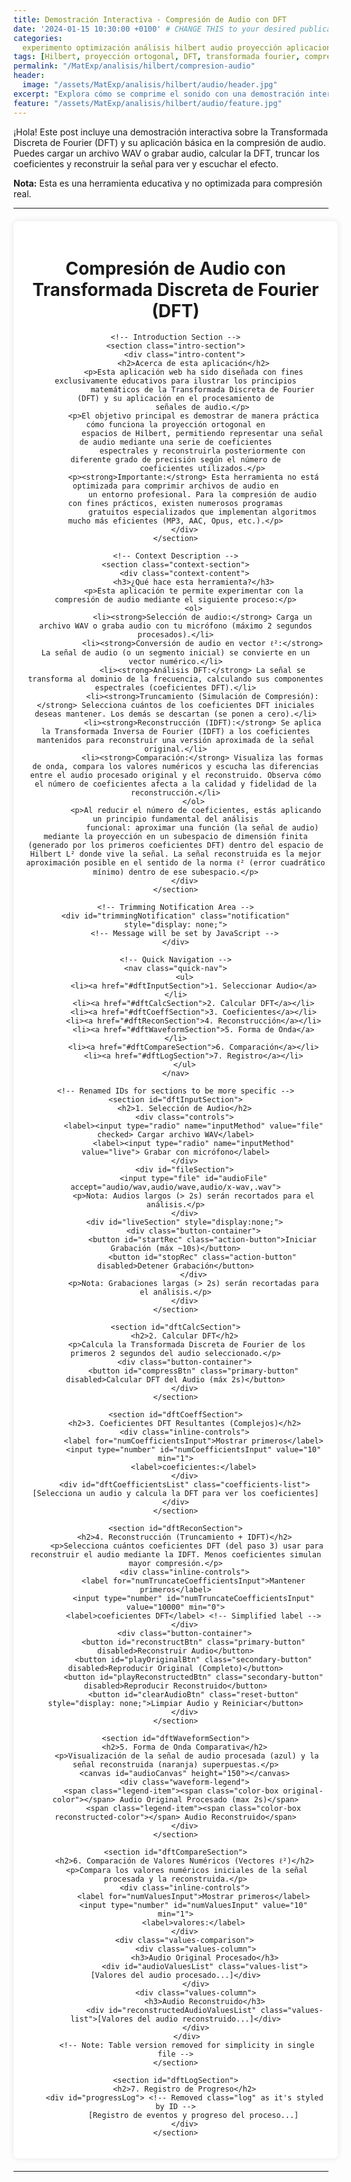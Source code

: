 ```yaml
---
title: Demostración Interactiva - Compresión de Audio con DFT
date: '2024-01-15 10:30:00 +0100' # CHANGE THIS to your desired publication date/time/zone
categories:
  experimento optimización análisis hilbert audio proyección aplicaciones
tags: [Hilbert, proyección ortogonal, DFT, transformada fourier, compresión audio, procesamiento señal,]
permalink: "/MatExp/analisis/hilbert/compresion-audio"
header:
  image: "/assets/MatExp/analisis/hilbert/audio/header.jpg"
excerpt: "Explora cómo se comprime el sonido con una demostración interactiva basada en la Transformada Discreta de Fourier (DFT). Sube o graba tu propio audio, observa cómo se transforma en frecuencias, elimina los componentes menos importantes y escucha cómo cambia el resultado. Una forma visual y práctica de entender la proyección ortonormal en espacios de Hilbert."
feature: "/assets/MatExp/analisis/hilbert/audio/feature.jpg"
---
```


<!-- Embedded CSS -->
<style>
    /* --- START OF EMBEDDED CSS --- */

    /* Base styles needed if layout doesn't provide them well */
    .dft-app-container { /* Using a specific wrapper class */
        /* font-family: Arial, sans-serif; */ /* Handled by theme */
        background: #fff;
        padding: 20px;
        border-radius: 8px;
        width: 95%;
        max-width: 1200px;
        margin: 20px auto; /* Add some margin */
        box-shadow: 0 0 10px rgba(0, 0, 0, 0.1);
        text-align: center;
    }

    /* Style inputs and buttons specifically within this container */
    /* .dft-app-container input, */ /* Handled by theme */
    /* .dft-app-container button { */ /* Handled by theme / specific button classes below */
        /* margin: 10px; */ /* General margin removed */
    /* } */

    .dft-app-container #progressLog {
        background: #222;
        color: #0f0;
        font-family: monospace; /* Keep for specific code look */
        font-size: 0.9em;
        text-align: left;
        padding: 10px;
        height: 120px;
        overflow-y: auto;
        border: 1px solid #444;
        margin: 10px auto;
        max-width: 95%; /* Relative to container */
        white-space: pre-wrap;
    }

    .dft-app-container #audioCanvas {
        border: 1px solid #ccc;
        width: 100%; /* Relative to container */
        height: 150px; /* Explicit height */
        margin: 15px 0;
        display: block; /* Ensure it behaves like a block */
        background-color: #f9f9f9; /* Light background for canvas */
    }

    .dft-app-container #audioValuesList,
    .dft-app-container #reconstructedAudioValuesList,
    .dft-app-container #dftCoefficientsList {
        /* font-family: monospace; */ /* Theme might handle pre/code */
        font-size: 0.8em;
        text-align: left;
        padding: 10px;
        border: 1px solid #ccc;
        margin: 10px auto;
        max-width: 95%; /* Relative to container */
        overflow-x: auto;
        background-color: #f9f9f9;
        min-height: 40px;
        white-space: pre-wrap; /* Wrap long lines */
    }

    .dft-app-container #dftCoefficientsList {
        background-color: #f0f5fa; /* Slightly different background */
    }

    /* Sections within the app */
     /* .dft-app-container section { */ /* Handled by theme */
        /* margin-bottom: 25px; */
        /* padding: 20px; */
        /* border-radius: 8px; */
        /* background-color: #ffffff; */
        /* box-shadow: 0 1px 3px rgba(0,0,0,0.05); */
        /* border: 1px solid #eee; */
        /* text-align: left; */ /* Default text align for sections */
    /* } */
     /* .dft-app-container section h2, */ /* Handled by theme */
     /* .dft-app-container section h3 { */ /* Handled by theme */
        /* margin-top: 0; */
        /* padding-bottom: 10px; */
        /* border-bottom: 1px solid #eee; */
        /* color: #333; */
        /* font-size: 1.4em; */
        /* text-align: center; */ /* Center section titles */
     /* } */
      /* .dft-app-container section h3 { */ /* Handled by theme */
         /* font-size: 1.2em; */
         /* border-bottom-style: dashed; */
         /* margin-bottom: 15px; */
     /* } */
     /* .dft-app-container section p { */ /* Handled by theme */
         /* font-size: 0.95em; */
         /* line-height: 1.6; */
         /* color: #333; */
         /* margin-bottom: 12px; */
     /* } */
      /* .dft-app-container section strong { */ /* Handled by theme */
         /* font-weight: 600; */
     /* } */
     /* .dft-app-container section ol { */ /* Handled by theme */
        /* margin-left: 20px; */
        /* margin-bottom: 15px; */
        /* padding-left: 15px; */
     /* } */
    /* .dft-app-container section li { */ /* Handled by theme */
        /* margin-bottom: 8px; */
        /* line-height: 1.6; */
     /* } */

    /* Introduction & Context Specific Styles */
    .dft-app-container .intro-section {
        border: 1px solid #d1ecf1; /* Keep border color */
        background-color: #f0f8ff; /* Keep background color */
    }
    .dft-app-container .intro-section h2 {
        color: #0c5460; /* Keep specific color */
        border-bottom: 1px solid #bee5eb; /* Keep specific border */
        /* Base H2 styles handled by theme */
    }
    .dft-app-container .intro-section .intro-content {
        color: #0c5460; /* Keep specific color */
        /* Base P styles handled by theme */
     }

    .dft-app-container .context-section {
        border: 1px solid #d4edda; /* Keep border color */
        background-color: #f8fff9; /* Keep background color */
    }
     .dft-app-container .context-section h3 {
        color: #155724; /* Keep specific color */
        border-bottom: 1px dashed #c3e6cb; /* Keep specific border */
        /* Base H3 styles handled by theme */
     }
    .dft-app-container .context-section .context-content {
        color: #155724; /* Keep specific color */
         /* Base P, OL, LI styles handled by theme */
    }


    /* --- Styles for Notification Area --- */
    .dft-app-container .notification {
        background-color: #fff3cd;
        color: #856404;
        border: 1px solid #ffeeba;
        padding: 12px 20px;
        margin: 0 auto 20px auto; /* Centered margin */
        border-radius: 8px;
        font-size: 0.95em; /* Keep specific size */
        text-align: center;
        max-width: 90%; /* Limit width */
        animation: dftFadeIn 0.5s ease-in; /* Prefixed animation name */
    }
    @keyframes dftFadeIn { from { opacity: 0; } to { opacity: 1; } }


    /* --- Waveform Legend Styles --- */
    .dft-app-container .waveform-legend {
        display: flex;
        justify-content: center;
        flex-wrap: wrap;
        margin-top: 10px;
        font-size: 0.9em;
        text-align: center; /* Center text within legend */
    }
    .dft-app-container .legend-item {
        display: flex;
        align-items: center;
        margin: 5px 15px;
    }
    .dft-app-container .color-box {
        display: inline-block;
        width: 25px;
        height: 12px;
        margin-right: 8px;
        border-radius: 3px;
        vertical-align: middle;
    }
    .dft-app-container .original-color { background-color: #3498db; }
    .dft-app-container .reconstructed-color { background-color: #e67e22; }


    /* --- Quick Navigation Styles --- */
    .dft-app-container .quick-nav {
        margin: 0 auto 20px;
        padding: 10px 0;
        border-bottom: 1px solid #eee;
        border-top: 1px solid #eee;
    }
    .dft-app-container .quick-nav ul {
        display: flex;
        justify-content: center;
        flex-wrap: wrap;
        list-style: none;
        padding: 0;
        margin: 0;
    }
    .dft-app-container .quick-nav li { margin: 5px 10px; }
    .dft-app-container .quick-nav a {
        /* color: #3498db; */ /* Handled by theme */
        /* text-decoration: none; */ /* Handled by theme */
        padding: 5px 10px;
        border-radius: 5px;
        transition: all 0.3s ease; /* Keep transition */
        font-size: 0.9em; /* Keep specific size */
        display: inline-block;
    }
    .dft-app-container .quick-nav a:hover {
        background-color: #f0f0f0; /* Keep specific hover */
        color: #2980b9; /* Keep specific hover color */
    }


    /* --- Consolidated Button Styles --- */
    /* General button styling handled by theme */
    /* .dft-app-container button { ... } */
    /* .dft-app-container button:hover:not(:disabled) { ... } */
    /* .dft-app-container button:active:not(:disabled) { ... } */
    /* .dft-app-container button:disabled { ... } */

    /* Keep specific button type colors */
    .dft-app-container .primary-button { background-color: #2563eb; border-bottom-color: #1e40af; color: white; text-shadow: 0 1px 1px rgba(0, 0, 0, 0.2); border-bottom-width: 3px; border-bottom-style: solid; }
    .dft-app-container .primary-button:hover:not(:disabled) { background-color: #1d4ed8; }
    .dft-app-container .secondary-button { background-color: #10b981; border-bottom-color: #059669; color: white; text-shadow: 0 1px 1px rgba(0, 0, 0, 0.2); border-bottom-width: 3px; border-bottom-style: solid; }
    .dft-app-container .secondary-button:hover:not(:disabled) { background-color: #059669; }
    .dft-app-container .action-button { background-color: #f97316; border-bottom-color: #ea580c; color: white; text-shadow: 0 1px 1px rgba(0, 0, 0, 0.2); border-bottom-width: 3px; border-bottom-style: solid; }
    .dft-app-container .action-button:hover:not(:disabled) { background-color: #ea580c; }
    .dft-app-container .reset-button { background-color: #dc3545; border-bottom-color: #a71d2a; color: white; text-shadow: 0 1px 1px rgba(0, 0, 0, 0.2); border-bottom-width: 3px; border-bottom-style: solid; }
    .dft-app-container .reset-button:hover:not(:disabled) { background-color: #c82333; }

    /* Keep hover/active/disabled effects if they differ significantly from theme */
     .dft-app-container button:hover:not(:disabled) {
        transform: translateY(-2px);
        box-shadow: 0 4px 8px rgba(0, 0, 0, 0.2);
    }
    .dft-app-container button:active:not(:disabled) {
        transform: translateY(0);
        box-shadow: 0 1px 2px rgba(0, 0, 0, 0.2);
        border-bottom-width: 2px;
        margin-top: 7px; /* Adjust margin */
    }
     .dft-app-container button:disabled {
        background-color: #b8b8b8;
        cursor: not-allowed;
        opacity: 0.7;
        transform: none;
        box-shadow: none;
        border-bottom-color: #999;
    }

    .dft-app-container .button-container {
        display: flex;
        flex-wrap: wrap;
        justify-content: center;
        gap: 10px;
        margin: 15px 0;
        text-align: center; /* Ensure container is centered */
    }


    /* --- Input and Control Styles --- */
    .dft-app-container .controls,
    .dft-app-container .inline-controls {
        display: flex;
        flex-wrap: wrap;
        justify-content: center;
        align-items: center;
        margin: 15px 0;
        gap: 10px; /* Add gap between controls */
    }
     /* .dft-app-container .controls label, */ /* Handled by theme */
     /* .dft-app-container .inline-controls label { */ /* Handled by theme */
        /* margin: 0 5px; */
        /* font-size: 0.95em; */
        /* color: #333; */
        /* display: inline-flex; */ /* Keep for alignment */
        /* align-items: center; */ /* Keep for alignment */
    /* } */
     .dft-app-container .controls label,
     .dft-app-container .inline-controls label {
         display: inline-flex; /* Keep for alignment */
         align-items: center; /* Keep for alignment */
         margin: 0 5px; /* Keep margin for spacing */
     }
     .dft-app-container .controls input[type="radio"] {
        margin-right: 5px; /* Keep specific margin */
    }
     /* .dft-app-container .inline-controls input[type="number"] { */ /* Handled by theme */
        /* width: 80px; */
        /* padding: 6px 10px; */
        /* border: 1px solid #ccc; */
        /* border-radius: 4px; */
        /* margin: 0 5px; */
        /* text-align: right; */
        /* font-size: 0.95em; */
    /* } */
      .dft-app-container .inline-controls input[type="number"] {
          width: 80px; /* Keep specific width */
          text-align: right; /* Keep specific text align */
          margin: 0 5px; /* Keep specific margin */
          /* Other styles from theme */
      }
     /* .dft-app-container input[type="file"] { */ /* Handled by theme */
        /* display: block; */
        /* margin: 15px auto; */ /* Center file input */
        /* padding: 10px; */
        /* border: 1px solid #ccc; */
        /* border-radius: 4px; */
        /* max-width: 90%; */
    /* } */
      .dft-app-container input[type="file"] {
         display: block; /* Keep display block */
         margin: 15px auto; /* Keep centering margin */
         max-width: 90%; /* Keep max-width */
     }

     /* .dft-app-container #fileSection p, */ /* Handled by theme */
     /* .dft-app-container #liveSection p { */ /* Handled by theme */
         /* font-size: 0.8em; */
         /* color: #555; */
         /* text-align: center; */
         /* margin-top: 5px; */
     /* } */


    /* --- Side-by-side values comparison --- */
    .dft-app-container .values-comparison {
        display: flex;
        flex-wrap: wrap;
        gap: 20px;
        margin-top: 15px;
    }
    .dft-app-container .values-column {
        flex: 1;
        min-width: 280px; /* Adjust min-width */
    }
    .dft-app-container .values-column h3 {
        margin-bottom: 10px;
        font-size: 1.1em; /* Keep specific size */
        color: #2c3e50; /* Keep specific color */
        padding-bottom: 5px;
        border-bottom: 1px dashed #ddd; /* Keep specific border */
        text-align: center;
    }

    /* --- Progress Overlay Styles (relative to viewport) --- */
    /* Prefix IDs/Classes if needed to avoid clashes with site layout */
    #dftProgressOverlay {
        position: fixed;
        top: 0; left: 0; width: 100%; height: 100%;
        background-color: rgba(0, 0, 0, 0.8);
        z-index: 10000; /* High z-index */
        display: none; /* Initially hidden - controlled by JS */
        justify-content: center; align-items: center;
        color: white; font-size: 1.5em; text-align: center;
        backdrop-filter: blur(5px); -webkit-backdrop-filter: blur(5px);
    }
    #dftProgressOverlay .dft-progress-content { /* Prefixed class */
        padding: 30px;
        background-color: rgba(44, 62, 80, 0.95);
        border-radius: 15px;
        box-shadow: 0 10px 25px rgba(0, 0, 0, 0.2);
        max-width: 90%;
    }
     #dftProgressOverlay .dft-loader { /* Prefixed class */
        border: 5px solid rgba(255, 255, 255, 0.3);
        border-top: 5px solid #3498db;
        border-radius: 50%;
        width: 50px; height: 50px;
        animation: dftSpin 1.5s linear infinite; /* Prefixed animation */
        margin: 20px auto 10px;
    }
    @keyframes dftSpin { 0% { transform: rotate(0deg); } 100% { transform: rotate(360deg); } }

    #dftProgressOverlay .dft-calculation-warning { /* Prefixed class */
        font-size: 0.7em; color: #ffcc80;
        margin-top: 10px; font-style: italic;
    }


    /* --- Responsive Media Queries (scoped to container) --- */
    @media (max-width: 768px) {
         /* .dft-app-container { width: 100%; padding: 10px; margin: 10px auto; } */ /* Handled by theme */
         /* .dft-app-container h1 { font-size: 1.5em; } */ /* Handled by theme */
         /* .dft-app-container h2 { font-size: 1.3em; } */ /* Handled by theme */
         /* .dft-app-container section { padding: 15px; } */ /* Handled by theme */

        .dft-app-container .button-container {
            flex-direction: column; align-items: stretch;
        }
        .dft-app-container .button-container button {
            width: 100%; max-width: none; margin: 5px 0;
        }
        .dft-app-container .inline-controls,
        .dft-app-container .controls {
            flex-direction: column; align-items: center; gap: 10px;
        }
        .dft-app-container .quick-nav ul { flex-direction: column; align-items: center; }
        .dft-app-container .quick-nav li { margin: 5px 0; }
        .dft-app-container .values-comparison { flex-direction: column; gap: 10px; }
        .dft-app-container .values-column { min-width: 100%; margin-bottom: 10px; }
        .dft-app-container .values-list,
        .dft-app-container .coefficients-list,
        .dft-app-container #progressLog { font-size: 0.75em; max-width: 100%; } /* Keep specific font size */
        .dft-app-container #audioCanvas { height: 120px; } /* Smaller canvas */
    }

     @media (max-width: 480px) {
         /* .dft-app-container { padding: 5px; margin: 5px auto; } */ /* Handled by theme */
         /* .dft-app-container h1 { font-size: 1.3em; } */ /* Handled by theme */
         /* .dft-app-container h2 { font-size: 1.1em; } */ /* Handled by theme */
         /* .dft-app-container section { padding: 10px; margin-bottom: 15px; } */ /* Handled by theme */
         .dft-app-container .values-list,
         .dft-app-container .coefficients-list,
         .dft-app-container #progressLog { font-size: 0.7em; padding: 8px; } /* Keep specific size/padding */
         .dft-app-container .quick-nav a { font-size: 0.85em; padding: 4px 8px;} /* Keep specific size/padding */
         .dft-app-container button { font-size: 0.9em; padding: 8px 12px; } /* Keep specific size/padding */
         .dft-app-container .controls label,
         .dft-app-container .inline-controls label { font-size: 0.9em; } /* Keep specific size */
         .dft-app-container .inline-controls input[type="number"] { width: 70px; font-size: 0.9em; } /* Keep specific size/width */
         .dft-app-container #audioCanvas { height: 100px; } /* Keep specific height */
     }

    /* --- END OF EMBEDDED CSS --- */
</style>

<!-- You can add introductory Markdown text here if needed -->

¡Hola! Este post incluye una demostración interactiva sobre la Transformada Discreta de Fourier (DFT) y su aplicación básica en la compresión de audio. Puedes cargar un archivo WAV o grabar audio, calcular la DFT, truncar los coeficientes y reconstruir la señal para ver y escuchar el efecto.

**Nota:** Esta es una herramienta educativa y no optimizada para compresión real.

---

<!-- HTML Content for the Application -->
<div class="dft-app-container"> <!-- Added specific wrapper -->
    <h1>Compresión de Audio con Transformada Discreta de Fourier (DFT)</h1>

    <!-- Introduction Section -->
    <section class="intro-section">
        <div class="intro-content">
            <h2>Acerca de esta aplicación</h2>
            <p>Esta aplicación web ha sido diseñada con fines exclusivamente educativos para ilustrar los principios
                matemáticos de la Transformada Discreta de Fourier (DFT) y su aplicación en el procesamiento de
                señales de audio.</p>
            <p>El objetivo principal es demostrar de manera práctica cómo funciona la proyección ortogonal en
                espacios de Hilbert, permitiendo representar una señal de audio mediante una serie de coeficientes
                espectrales y reconstruirla posteriormente con diferente grado de precisión según el número de
                coeficientes utilizados.</p>
            <p><strong>Importante:</strong> Esta herramienta no está optimizada para comprimir archivos de audio en
                un entorno profesional. Para la compresión de audio con fines prácticos, existen numerosos programas
                gratuitos especializados que implementan algoritmos mucho más eficientes (MP3, AAC, Opus, etc.).</p>
        </div>
    </section>

    <!-- Context Description -->
    <section class="context-section">
        <div class="context-content">
            <h3>¿Qué hace esta herramienta?</h3>
            <p>Esta aplicación te permite experimentar con la compresión de audio mediante el siguiente proceso:</p>
            <ol>
                <li><strong>Selección de audio:</strong> Carga un archivo WAV o graba audio con tu micrófono (máximo 2 segundos procesados).</li>
                <li><strong>Conversión de audio en vector ℓ²:</strong> La señal de audio (o un segmento inicial) se convierte en un vector numérico.</li>
                <li><strong>Análisis DFT:</strong> La señal se transforma al dominio de la frecuencia, calculando sus componentes espectrales (coeficientes DFT).</li>
                <li><strong>Truncamiento (Simulación de Compresión):</strong> Selecciona cuántos de los coeficientes DFT iniciales deseas mantener. Los demás se descartan (se ponen a cero).</li>
                <li><strong>Reconstrucción (IDFT):</strong> Se aplica la Transformada Inversa de Fourier (IDFT) a los coeficientes mantenidos para reconstruir una versión aproximada de la señal original.</li>
                <li><strong>Comparación:</strong> Visualiza las formas de onda, compara los valores numéricos y escucha las diferencias entre el audio procesado original y el reconstruido. Observa cómo el número de coeficientes afecta a la calidad y fidelidad de la reconstrucción.</li>
            </ol>
             <p>Al reducir el número de coeficientes, estás aplicando un principio fundamental del análisis
                funcional: aproximar una función (la señal de audio) mediante la proyección en un subespacio de dimensión finita (generado por los primeros coeficientes DFT) dentro del espacio de Hilbert L² donde vive la señal. La señal reconstruida es la mejor aproximación posible en el sentido de la norma ℓ² (error cuadrático mínimo) dentro de ese subespacio.</p>
        </div>
    </section>

    <!-- Trimming Notification Area -->
    <div id="trimmingNotification" class="notification" style="display: none;">
        <!-- Message will be set by JavaScript -->
    </div>

    <!-- Quick Navigation -->
    <nav class="quick-nav">
        <ul>
            <li><a href="#dftInputSection">1. Seleccionar Audio</a></li>
            <li><a href="#dftCalcSection">2. Calcular DFT</a></li>
            <li><a href="#dftCoeffSection">3. Coeficientes</a></li>
            <li><a href="#dftReconSection">4. Reconstrucción</a></li>
            <li><a href="#dftWaveformSection">5. Forma de Onda</a></li>
            <li><a href="#dftCompareSection">6. Comparación</a></li>
            <li><a href="#dftLogSection">7. Registro</a></li>
        </ul>
    </nav>

    <!-- Renamed IDs for sections to be more specific -->
    <section id="dftInputSection">
        <h2>1. Selección de Audio</h2>
        <div class="controls">
            <label><input type="radio" name="inputMethod" value="file" checked> Cargar archivo WAV</label>
            <label><input type="radio" name="inputMethod" value="live"> Grabar con micrófono</label>
        </div>
        <div id="fileSection">
            <input type="file" id="audioFile" accept="audio/wav,audio/wave,audio/x-wav,.wav">
            <p>Nota: Audios largos (> 2s) serán recortados para el análisis.</p>
        </div>
        <div id="liveSection" style="display:none;">
            <div class="button-container">
                <button id="startRec" class="action-button">Iniciar Grabación (máx ~10s)</button>
                <button id="stopRec" class="action-button" disabled>Detener Grabación</button>
            </div>
            <p>Nota: Grabaciones largas (> 2s) serán recortadas para el análisis.</p>
        </div>
    </section>

    <section id="dftCalcSection">
        <h2>2. Calcular DFT</h2>
         <p>Calcula la Transformada Discreta de Fourier de los primeros 2 segundos del audio seleccionado.</p>
        <div class="button-container">
            <button id="compressBtn" class="primary-button" disabled>Calcular DFT del Audio (máx 2s)</button>
        </div>
    </section>

    <section id="dftCoeffSection">
        <h2>3. Coeficientes DFT Resultantes (Complejos)</h2>
        <div class="inline-controls">
            <label for="numCoefficientsInput">Mostrar primeros</label>
            <input type="number" id="numCoefficientsInput" value="10" min="1">
            <label>coeficientes:</label>
        </div>
        <div id="dftCoefficientsList" class="coefficients-list">[Selecciona un audio y calcula la DFT para ver los coeficientes]</div>
    </section>

    <section id="dftReconSection">
        <h2>4. Reconstrucción (Truncamiento + IDFT)</h2>
         <p>Selecciona cuántos coeficientes DFT (del paso 3) usar para reconstruir el audio mediante la IDFT. Menos coeficientes simulan mayor compresión.</p>
        <div class="inline-controls">
            <label for="numTruncateCoefficientsInput">Mantener primeros</label>
            <input type="number" id="numTruncateCoefficientsInput" value="10000" min="0">
            <label>coeficientes DFT</label> <!-- Simplified label -->
        </div>
        <div class="button-container">
            <button id="reconstructBtn" class="primary-button" disabled>Reconstruir Audio</button>
            <button id="playOriginalBtn" class="secondary-button" disabled>Reproducir Original (Completo)</button>
            <button id="playReconstructedBtn" class="secondary-button" disabled>Reproducir Reconstruido</button>
            <button id="clearAudioBtn" class="reset-button" style="display: none;">Limpiar Audio y Reiniciar</button>
        </div>
    </section>

    <section id="dftWaveformSection">
        <h2>5. Forma de Onda Comparativa</h2>
         <p>Visualización de la señal de audio procesada (azul) y la señal reconstruida (naranja) superpuestas.</p>
        <canvas id="audioCanvas" height="150"></canvas>
        <div class="waveform-legend">
            <span class="legend-item"><span class="color-box original-color"></span> Audio Original Procesado (max 2s)</span>
            <span class="legend-item"><span class="color-box reconstructed-color"></span> Audio Reconstruido</span>
        </div>
    </section>

    <section id="dftCompareSection">
        <h2>6. Comparación de Valores Numéricos (Vectores ℓ²)</h2>
         <p>Compara los valores numéricos iniciales de la señal procesada y la reconstruida.</p>
        <div class="inline-controls">
            <label for="numValuesInput">Mostrar primeros</label>
            <input type="number" id="numValuesInput" value="10" min="1">
            <label>valores:</label>
        </div>
        <div class="values-comparison">
             <div class="values-column">
                 <h3>Audio Original Procesado</h3>
                 <div id="audioValuesList" class="values-list">[Valores del audio procesado...]</div>
             </div>
             <div class="values-column">
                 <h3>Audio Reconstruido</h3>
                 <div id="reconstructedAudioValuesList" class="values-list">[Valores del audio reconstruido...]</div>
             </div>
         </div>
         <!-- Note: Table version removed for simplicity in single file -->
    </section>

    <section id="dftLogSection">
        <h2>7. Registro de Progreso</h2>
        <div id="progressLog"> <!-- Removed class="log" as it's styled by ID -->
            [Registro de eventos y progreso del proceso...]
        </div>
    </section>

</div> <!-- End of .dft-app-container -->

<!-- Progress Overlay HTML (keep outside main container for full screen) -->
<!-- Using prefixed ID -->
<div id="dftProgressOverlay">
    <div class="dft-progress-content"> <!-- Prefixed class -->
        <p>Procesando...</p>
        <div class="dft-loader"></div> <!-- Prefixed class -->
        <p class="dft-calculation-warning">Estos cálculos no están optimizados y pueden tardar.</p> <!-- Prefixed class -->
    </div>
</div>

<!-- You can add concluding Markdown text here if needed -->

---

<!-- Embedded JavaScript -->
<script>
    // --- START OF EMBEDDED JAVASCRIPT ---
    (function() { // Optional IIFE to scope variables

        // --- START: Added Code for Progress Overlay ---
        // Use prefixed ID
        const progressOverlay = document.getElementById('dftProgressOverlay');
        const trimmingNotification = document.getElementById('trimmingNotification');
        let clearAudioBtn = null; // Assigned in 'load'/'DOMContentLoaded'

        function showProgressOverlay(message = "Procesando...") {
            if (progressOverlay) {
                // Use prefixed class
                const messageElement = progressOverlay.querySelector('.dft-progress-content p:first-of-type');
                if (messageElement) {
                     messageElement.textContent = message;
                }
                if (progressOverlay.style.display !== 'flex') {
                    progressOverlay.style.display = 'flex';
                    console.log("Showing DFT progress overlay:", message);
                } else {
                    console.log("Updating DFT progress overlay message:", message);
                }
            } else {
                console.error("DFT Progress overlay element not found!");
            }
        }

        function hideProgressOverlay() {
            if (progressOverlay) {
                if (progressOverlay.style.display !== 'none') {
                    progressOverlay.style.display = 'none';
                    console.log("Hiding DFT progress overlay");
                }
            } else {
                console.error("DFT Progress overlay element not found!");
            }
        }
        // --- END: Added Code for Progress Overlay ---


        // Objeto para representar números complejos
        function Complex(real, imaginary) {
            this.real = real;
            this.imaginary = imaginary;
        }
        Complex.prototype.magnitude = function () {
            return Math.sqrt(this.real * this.real + this.imaginary * this.imaginary);
        };
        Complex.prototype.add = function (complex) {
            return new Complex(this.real + complex.real, this.imaginary + complex.imaginary);
        };
        Complex.prototype.subtract = function (complex) {
            return new Complex(this.real - complex.real, this.imaginary - complex.imaginary);
        };
        Complex.prototype.multiply = function (complex) {
            const realPart = (this.real * complex.real) - (this.imaginary * complex.imaginary);
            const imaginaryPart = (this.real * complex.imaginary) + (this.imaginary * complex.real);
            return new Complex(realPart, imaginaryPart);
        };


        // Función DFT
        function calculateDFT(samples) {
            console.log("calculateDFT: Iniciando cálculo DFT COMPLEJA con " + samples.length + " muestras.");
            const N = samples.length;
            const numCoefficients = Math.floor(N / 2);
            if (numCoefficients <= 0) {
                console.warn("calculateDFT: Número insuficiente de muestras (N/2 <= 0). Retornando espectro vacío.");
                return [];
            }
            const spectrum = new Array(numCoefficients).fill(null).map(() => new Complex(0, 0));
            // console.log("calculateDFT: Calculando " + numCoefficients + " coeficientes DFT complejos:"); // Verbose

            for (let k = 0; k < numCoefficients; k++) {
                let realSum = 0;
                let imagSum = 0;
                for (let n = 0; n < N; n++) {
                    const angle = (2 * Math.PI * k * n) / N;
                    realSum += samples[n] * Math.cos(angle);
                    imagSum -= samples[n] * Math.sin(angle);
                }
                spectrum[k] = new Complex(realSum, imagSum);
            }
            console.log("calculateDFT: Cálculo DFT COMPLEJA completado. Espectro de tamaño: " + spectrum.length);
            return spectrum;
        }


        // Variables globales específicas de esta instancia
        let mediaRecorder, recordedBuffer = null;
        let currentAudioData = null;
        let fullAudioValuesList = null;
        let fullDFTCoefficientsList = null;
        let reconstructedAudioBuffer = null;
        let fullReconstructedAudioValuesList = null;
        let originalAudioBuffer = null;
        let audioContext = null;
        let currentAudioSource = null; // For stopping playback


        // --- Initialize Audio Context ---
        function getAudioContext() {
            if (!audioContext) {
                try {
                    // Use || for broader browser compatibility check
                    const AudioContextClass = window.AudioContext || window.webkitAudioContext;
                    if (!AudioContextClass) {
                         throw new Error("Web Audio API no soportada por este navegador.");
                    }
                    audioContext = new AudioContextClass();
                    console.log(`DFT Demo: AudioContext inicializado. Sample Rate: ${audioContext.sampleRate}Hz`);
                     // Handle state changes (e.g., context suspended by browser)
                     audioContext.onstatechange = () => {
                         console.log(`DFT Demo: AudioContext state changed to: ${audioContext.state}`);
                         logProgress(`Estado del AudioContext: ${audioContext.state}`);
                         if (audioContext.state === 'suspended') {
                            logProgress("AudioContext suspendido. Interacción del usuario (click) podría ser necesaria para reanudar.");
                         }
                     };
                } catch (e) {
                    console.error("DFT Demo: Error creating AudioContext:", e);
                    alert("Error: No se pudo inicializar el contexto de audio. " + e.message);
                    return null;
                }
            }
             // Attempt to resume context if suspended (requires user interaction usually)
             if (audioContext.state === 'suspended') {
                audioContext.resume().then(() => {
                    console.log("DFT Demo: AudioContext resumed successfully.");
                }).catch(err => {
                     console.error("DFT Demo: Error resuming AudioContext:", err);
                });
            }
            return audioContext;
        }


        // Función para añadir mensajes al log
        function logProgress(message) {
            const logDiv = document.getElementById("progressLog");
            if (logDiv) {
                const timestamp = new Date().toLocaleTimeString();
                logDiv.textContent += `[${timestamp}] ${message}\n`;
                logDiv.scrollTop = logDiv.scrollHeight; // Auto-scroll
            } else {
                console.warn("DFT Demo: Log element 'progressLog' not found");
            }
        }

        // Reset application state
        function resetAppState() {
            logProgress("Estado reiniciado.");
            currentAudioData = null;
            fullAudioValuesList = null;
            fullDFTCoefficientsList = null;
            reconstructedAudioBuffer = null;
            fullReconstructedAudioValuesList = null;
            originalAudioBuffer = null;
            recordedBuffer = null;
             if (currentAudioSource) { // Stop any playback on reset
                 try { currentAudioSource.stop(); } catch(e){}
                 currentAudioSource = null;
             }

            // Clear displays
            const audioList = document.getElementById("audioValuesList");
            const reconList = document.getElementById("reconstructedAudioValuesList");
            const dftList = document.getElementById("dftCoefficientsList");
            if(audioList) audioList.innerText = "[Audio Original Procesado]";
            if(reconList) reconList.innerText = "[Audio Reconstruido]";
            if(dftList) dftList.innerText = "[Calcula la DFT para ver coeficientes]";

            const canvas = document.getElementById("audioCanvas");
            if (canvas && canvas.getContext) {
                const ctx = canvas.getContext("2d");
                // Check if canvas has dimensions before resizing/clearing
                if (canvas.offsetWidth > 0 && canvas.offsetHeight > 0) {
                    canvas.width = canvas.offsetWidth; // Resize before clearing
                    canvas.height = 150; // Set height explicitly
                    ctx.clearRect(0, 0, canvas.width, canvas.height);
                    ctx.fillStyle = "#6c757d";
                    ctx.textAlign = "center";
                    ctx.font = "14px Arial";
                    ctx.fillText("[Forma de onda aparecerá aquí]", canvas.width / 2, canvas.height / 2);
                } else {
                     console.warn("DFT Demo: Canvas has zero dimensions, skipping clear/draw.");
                }
            }

            // Disable buttons carefully, checking existence first
            const compressBtn = document.getElementById("compressBtn");
            const reconstructBtn = document.getElementById("reconstructBtn");
            const playOrigBtn = document.getElementById("playOriginalBtn");
            const playReconBtn = document.getElementById("playReconstructedBtn");
            const startRecBtn = document.getElementById("startRec");
            const stopRecBtn = document.getElementById("stopRec");

            if(compressBtn) compressBtn.disabled = true;
            if(reconstructBtn) reconstructBtn.disabled = true;
            if(playOrigBtn) playOrigBtn.disabled = true;
            if(playReconBtn) playReconBtn.disabled = true;
            if(startRecBtn) startRecBtn.disabled = false; // Re-enable start rec
            if(stopRecBtn) stopRecBtn.disabled = true;

            // Hide Clear Button
            if (clearAudioBtn) clearAudioBtn.style.display = 'none';

            // Reset file input
            const fileInput = document.getElementById("audioFile");
            if (fileInput) fileInput.value = '';

            // Reset number inputs to defaults
            const numValuesInput = document.getElementById("numValuesInput");
            const numCoeffsInput = document.getElementById("numCoefficientsInput");
            const numTruncInput = document.getElementById("numTruncateCoefficientsInput");

            if (numValuesInput) numValuesInput.value = "10";
            if (numCoeffsInput) numCoeffsInput.value = "10";
            if (numTruncInput) { numTruncInput.value = "10000"; numTruncInput.max = ""; }

            // Hide trimming notification
            if (trimmingNotification) {
                trimmingNotification.style.display = 'none';
                trimmingNotification.textContent = '';
            }

            hideProgressOverlay(); // Hide overlay on reset
        }

        // File Input Change Handler Function
        function handleAudioFileChange(event) {
            console.log("DFT Demo: handleAudioFileChange triggered.");
            const file = event.target.files[0];
            if (file) {
                console.log("DFT Demo: File selected:", file.name, file.type, file.size);
                const acceptedWavTypes = ['audio/wav', 'audio/x-wav', 'audio/wave'];
                 if (!acceptedWavTypes.includes(file.type) && !file.name.toLowerCase().endsWith('.wav')) {
                    logProgress(`Advertencia: Archivo (${file.name}, tipo: ${file.type || '?'}) no parece WAV. La decodificación podría fallar.`);
                }
                logProgress(`Archivo "${file.name}" (${(file.size / 1024).toFixed(1)} KB) seleccionado. Leyendo...`);
                const reader = new FileReader();
                reader.onload = e => processAudioBuffer(e.target.result);
                reader.onerror = err => {
                    logProgress("Error leyendo el archivo: " + err);
                    console.error("DFT Demo: FileReader error:", err);
                    resetAppState();
                };
                reader.readAsArrayBuffer(file);
            } else {
                console.log("DFT Demo: No file selected.");
            }
        }

        // Process Audio Buffer (Decode & Trim)
        function processAudioBuffer(arrayBuffer) {
            console.log("DFT Demo: processAudioBuffer called.");
            const localAudioContext = getAudioContext();
            if (!localAudioContext) {
                logProgress("Error crítico: AudioContext no disponible.");
                hideProgressOverlay(); // Ensure overlay hides if context fails early
                return;
            }

            if (trimmingNotification) trimmingNotification.style.display = 'none';
            showProgressOverlay("Decodificando audio...");
            logProgress("Decodificando audio...");

            localAudioContext.decodeAudioData(arrayBuffer).then(buffer => {
                const originalDuration = buffer.duration;
                logProgress(`Audio decodificado. Rate: ${buffer.sampleRate}Hz, Dur: ${originalDuration.toFixed(2)}s, Samples: ${buffer.length}`);

                const targetDurationSeconds = 2;
                if (originalDuration > targetDurationSeconds && trimmingNotification) {
                    trimmingNotification.textContent = `Nota: Audio original (${originalDuration.toFixed(2)}s) > ${targetDurationSeconds}s. Será recortado para análisis. Se puede reproducir completo.`;
                    trimmingNotification.style.display = 'block';
                }

                const sampleRate = buffer.sampleRate;
                const maxSamplesToKeep = Math.floor(sampleRate * targetDurationSeconds);
                const fullChannelData = buffer.getChannelData(0);
                const actualSamplesToUse = Math.min(fullChannelData.length, maxSamplesToKeep);

                if (actualSamplesToUse < fullChannelData.length) {
                    logProgress(`RECORTANDO audio a ${actualSamplesToUse} samples (${(actualSamplesToUse / sampleRate).toFixed(2)}s).`);
                    currentAudioData = fullChannelData.slice(0, actualSamplesToUse);
                } else {
                    logProgress(`Usando todas las ${actualSamplesToUse} samples.`);
                    currentAudioData = fullChannelData;
                }

                originalAudioBuffer = buffer; // Keep full original
                fullAudioValuesList = Array.from(currentAudioData);

                drawWaveform(currentAudioData);
                updateDisplayedValues();
                const compressBtn = document.getElementById("compressBtn");
                const playOrigBtn = document.getElementById("playOriginalBtn");
                if(compressBtn) compressBtn.disabled = false;
                if(playOrigBtn) playOrigBtn.disabled = false;

                if (clearAudioBtn) clearAudioBtn.style.display = 'inline-block';

                const maxCoeffs = Math.floor(currentAudioData.length / 2);
                const numTruncateInput = document.getElementById("numTruncateCoefficientsInput");
                if (numTruncateInput) {
                    numTruncateInput.max = maxCoeffs > 0 ? maxCoeffs : 1;
                    const currentTruncVal = parseInt(numTruncateInput.value, 10);
                    if (isNaN(currentTruncVal) || currentTruncVal > maxCoeffs || currentTruncVal < 0) {
                        const defaultTruncVal = Math.min(10000, maxCoeffs > 0 ? maxCoeffs : 0);
                        numTruncateInput.value = defaultTruncVal;
                        logProgress(`Ajustado truncamiento por defecto a ${defaultTruncVal}.`);
                    }
                }
                logProgress("Audio listo para análisis DFT.");
                hideProgressOverlay();

            }).catch(err => {
                logProgress("Error decodificando audio: " + err.message);
                console.error("DFT Demo: decodeAudioData error:", err);
                alert("Error al decodificar archivo. ¿Formato compatible (WAV)?\n" + err.message);
                if (trimmingNotification) trimmingNotification.style.display = 'none';
                hideProgressOverlay();
                resetAppState();
            });
        }

        // Draw Waveform
         function drawWaveform(samples) {
            const canvas = document.getElementById("audioCanvas");
            if (!canvas || !canvas.getContext) return;
            const ctx = canvas.getContext("2d");
            const canvasHeight = 150; // Keep consistent height
             // Check dimensions before drawing
            if (canvas.offsetWidth <= 0 || canvas.offsetHeight <= 0) {
                console.warn("DFT Demo: Canvas has zero dimensions, skipping drawWaveform.");
                return;
             }
            canvas.width = canvas.offsetWidth; // Responsive width
            canvas.height = canvasHeight; // Set height
            ctx.clearRect(0, 0, canvas.width, canvas.height);
            ctx.strokeStyle = "#3498db"; // Blue
            ctx.lineWidth = 1;
            ctx.beginPath();
            const middleY = canvas.height / 2;
            const scale = middleY * 0.95;

            if (!samples || samples.length === 0) {
                ctx.fillStyle = "#6c757d";
                ctx.textAlign = "center";
                ctx.font = "14px Arial";
                ctx.fillText("[No hay datos de audio procesado]", canvas.width / 2, middleY);
                return;
            }

            const step = Math.max(1, Math.floor(samples.length / canvas.width));
            for (let i = 0; i < canvas.width; i++) {
                const sampleIndex = Math.min(i * step, samples.length - 1);
                const value = samples[sampleIndex] || 0;
                const y = middleY - (value * scale);
                if (i === 0) ctx.moveTo(i, y); else ctx.lineTo(i, y);
            }
            ctx.stroke();
        }

        // Draw Reconstructed Waveform (Superimposed)
        function drawReconstructedWaveform(samples) {
            const canvas = document.getElementById("audioCanvas");
             if (!canvas || !canvas.getContext) return;
             const ctx = canvas.getContext("2d");
             const canvasHeight = 150;

            // Check dimensions before drawing
             if (canvas.offsetWidth <= 0 || canvas.offsetHeight <= 0) {
                console.warn("DFT Demo: Canvas has zero dimensions, skipping drawReconstructedWaveform.");
                return;
             }

            // Redraw original first (drawWaveform clears canvas)
            if (currentAudioData && currentAudioData.length > 0) {
                drawWaveform(currentAudioData);
            } else {
                 canvas.width = canvas.offsetWidth;
                 canvas.height = canvasHeight;
                 ctx.clearRect(0, 0, canvas.width, canvas.height);
                 console.warn("DFT Demo: drawReconstructedWaveform: Original data missing.");
            }

            // Draw reconstructed
            ctx.strokeStyle = "#e67e22"; // Orange
            ctx.lineWidth = 1.5;
            ctx.beginPath();
            const middleY = canvas.height / 2;
            const scale = middleY * 0.95;

            if (!samples || samples.length === 0) {
                 ctx.fillStyle = "#e67e22";
                 ctx.textAlign = "center";
                 ctx.font = "12px Arial";
                 ctx.fillText("[No hay datos reconstruidos]", canvas.width / 2, middleY + (currentAudioData ? 15 : 0));
                return;
            }

            const step = Math.max(1, Math.floor(samples.length / canvas.width));
            for (let i = 0; i < canvas.width; i++) {
                const sampleIndex = Math.min(i * step, samples.length - 1);
                const value = samples[sampleIndex] || 0;
                const y = middleY - (value * scale);
                 if (i === 0) ctx.moveTo(i, y); else ctx.lineTo(i, y);
            }
            ctx.stroke();
            ctx.lineWidth = 1; // Reset line width
        }

        // Update Displayed Values (Lists)
        function updateSingleValueList(elementId, data, label) {
            const listElement = document.getElementById(elementId);
            const numValuesInput = document.getElementById("numValuesInput");
            let numToShow = 10;
            if (numValuesInput) {
                numToShow = parseInt(numValuesInput.value, 10);
                if (isNaN(numToShow) || numToShow < 1) numToShow = 10;
            }

            if (!listElement) return;
            if (!data || data.length === 0) {
                listElement.innerText = `[${label} no disponible]`;
                return;
            }
            numToShow = Math.min(numToShow, data.length);
            const firstValues = data.slice(0, numToShow);
            listElement.textContent = `Primeros ${numToShow} de ${data.length} valores (${label}): \n` +
                firstValues.map(v => v.toFixed(6)).join(", ");
        }

        function updateDisplayedValues() {
            updateSingleValueList("audioValuesList", fullAudioValuesList, "Original Procesado");
        }
        function updateReconstructedDisplayedValues() {
            updateSingleValueList("reconstructedAudioValuesList", fullReconstructedAudioValuesList, "Reconstruido");
        }


        // Display DFT Coefficients
        function displayDFTCoefficients() {
            const listElement = document.getElementById("dftCoefficientsList");
            const numCoeffsInput = document.getElementById("numCoefficientsInput");
            let numToShow = 10;
             if (numCoeffsInput) {
                 numToShow = parseInt(numCoeffsInput.value, 10);
                 if (isNaN(numToShow) || numToShow < 1) numToShow = 10;
            }

            if (!listElement) return;
            const data = fullDFTCoefficientsList;
            if (!data || data.length === 0) {
                listElement.innerText = "[No se han calculado coeficientes DFT]"; return;
            }
            numToShow = Math.min(numToShow, data.length);
             if (numToShow <= 0) { listElement.innerText = `[Mostrando 0 coeficientes DFT]`; return; }

            const firstCoefficients = data.slice(0, numToShow);
            const indexPadding = Math.max(5, numToShow.toString().length);
            const formatted = firstCoefficients.map((c, i) => {
                const real = c?.real?.toFixed(4).padStart(10, ' ') ?? 'N/A'.padStart(10, ' ');
                const imag = c?.imaginary?.toFixed(4).padStart(10, ' ') ?? 'N/A'.padStart(10, ' ');
                const mag = c?.magnitude()?.toFixed(4).padStart(10, ' ') ?? 'N/A'.padStart(10, ' ');
                return `[${i.toString().padStart(indexPadding, ' ')}]: R=${real}, I=${imag}, M=${mag}`;
            });
            listElement.textContent = `Primeros ${numToShow} de ${data.length} coeficientes DFT (Complejos):\n` + formatted.join("\n");
        }

        // Truncate DFT Coefficients
        function truncateDFTCoefficients(spectrum, numToKeep) {
            const totalCoeffs = spectrum ? spectrum.length : 0;
            console.log(`DFT Demo: Truncando ${totalCoeffs} coeficientes a ${numToKeep}.`);
            if (!spectrum) return [];
            if (numToKeep < 0) numToKeep = 0;
            numToKeep = Math.min(numToKeep, totalCoeffs);

            const truncated = new Array(totalCoeffs).fill(null).map(() => new Complex(0, 0));
            for (let i = 0; i < numToKeep; i++) {
                if (spectrum[i]) truncated[i] = spectrum[i];
            }
            return truncated;
        }

        // Inverse DFT
        function calculateIDFT(spectrum) {
            const K = spectrum ? spectrum.length : 0;
            if (K === 0 || !spectrum) {
                console.log(`DFT Demo: IDFT: Espectro vacío/inválido (K=${K}).`);
                return new Float32Array(0);
            }
            const N = K * 2;
            console.log(`DFT Demo: IDFT: K=${K}, N=${N}.`);
            const reconstructed = new Float32Array(N);
            const dcReal = spectrum[0]?.real ?? 0;

            for (let n = 0; n < N; n++) {
                let sum = dcReal;
                for (let k = 1; k < K; k++) {
                    const coeff = spectrum[k];
                    if (coeff) {
                        const angle = (2 * Math.PI * k * n) / N;
                        sum += 2 * (coeff.real * Math.cos(angle) - coeff.imaginary * Math.sin(angle));
                    }
                }
                reconstructed[n] = (N > 0) ? sum / N : 0;
            }
            console.log(`DFT Demo: IDFT completado. ${reconstructed.length} muestras.`);
            return reconstructed;
        }

        // Reconstruct Audio (main function)
        function reconstructAudio(truncatedSpectrum) {
            logProgress("Iniciando reconstrucción...");
             if (!truncatedSpectrum) {
                 logProgress("Error: Espectro truncado inválido.");
                 console.error("DFT Demo: reconstructAudio: Truncated spectrum is invalid.");
                 hideProgressOverlay(); return;
             }

            const playReconBtn = document.getElementById("playReconstructedBtn");
            if(playReconBtn) playReconBtn.disabled = true; // Disable playback initially

            console.log("DFT Demo: reconstructAudio: Llamando a IDFT...");
            const startTime = performance.now();
            const reconstructedSamples = calculateIDFT(truncatedSpectrum);
            const endTime = performance.now();
            console.log(`DFT Demo: IDFT tomó ${(endTime - startTime).toFixed(1)} ms.`);

            fullReconstructedAudioValuesList = Array.from(reconstructedSamples);
            updateReconstructedDisplayedValues();
            logProgress("Valores reconstruidos mostrados.");

            drawReconstructedWaveform(reconstructedSamples);
            logProgress("Forma de onda reconstruida mostrada.");

            reconstructedAudioBuffer = null; // Reset buffer
            try {
                const localAudioContext = getAudioContext();
                if (!originalAudioBuffer || !localAudioContext) throw new Error("Contexto/Buffer original no disponible.");
                if (reconstructedSamples.length === 0) {
                    logProgress("Audio reconstruido vacío (0 muestras). No se puede reproducir.");
                    return; // Nothing to buffer/play
                }

                const buffer = localAudioContext.createBuffer(1, reconstructedSamples.length, originalAudioBuffer.sampleRate);
                buffer.getChannelData(0).set(reconstructedSamples);
                reconstructedAudioBuffer = buffer;

                logProgress("Audio reconstruido listo para reproducir.");
                if(playReconBtn) playReconBtn.disabled = false; // Enable playback

            } catch (err) {
                logProgress("Error creando AudioBuffer reconstruido: " + err.message);
                console.error("DFT Demo: Error creating reconstructed AudioBuffer:", err);
                if(playReconBtn) playReconBtn.disabled = true;
            }
        }

        // Play Audio Buffer
        function playAudioBuffer(bufferToPlay, typeLabel) {
            const localAudioContext = getAudioContext();
             if (!localAudioContext) { logProgress("Error: AudioContext no disponible."); return; }
             if (!bufferToPlay) { alert(`Audio ${typeLabel} no disponible.`); logProgress(`Error: Audio ${typeLabel} no disponible.`); return; }
             if (bufferToPlay.length === 0) { alert(`Audio ${typeLabel} vacío.`); logProgress(`Advertencia: Audio ${typeLabel} vacío.`); return; }

            // Resume context if needed (important before playing)
            if (localAudioContext.state === 'suspended') {
                 logProgress("Intentando reanudar AudioContext para reproducción...");
                localAudioContext.resume().then(() => {
                    console.log("DFT Demo: Context resumed for playback.");
                    proceedWithPlayback(bufferToPlay, typeLabel, localAudioContext);
                }).catch(err => {
                    logProgress("Error al reanudar AudioContext: " + err.message);
                    alert("No se pudo iniciar el audio. Intenta interactuar con la página (click) y reintentar.");
                });
            } else {
                proceedWithPlayback(bufferToPlay, typeLabel, localAudioContext);
            }
        }

        function proceedWithPlayback(bufferToPlay, typeLabel, ctx) {
             // Stop previous playback
             if (currentAudioSource) {
                 try { currentAudioSource.stop(); currentAudioSource.onended = null; } catch(e){}
             }

            console.log(`DFT Demo: Reproduciendo audio ${typeLabel}.`);
            try {
                const source = ctx.createBufferSource();
                source.buffer = bufferToPlay;
                source.connect(ctx.destination);
                source.onended = () => {
                    logProgress(`Reproducción ${typeLabel} finalizada.`);
                    if (currentAudioSource === source) currentAudioSource = null;
                };
                source.start();
                currentAudioSource = source;
                logProgress(`Reproduciendo ${typeLabel}...`);
            } catch (err) {
                logProgress(`Error reproduciendo ${typeLabel}: ${err.message}`);
                console.error(`DFT Demo: Error playing ${typeLabel}:`, err);
                currentAudioSource = null;
                 if (err.name === 'InvalidStateError') alert(`Error de estado inválido. Intenta recargar audio.`);
            }
        }

        // --- Event Listener Setup ---
        function setupEventListeners() {
            console.log("DFT Demo: Setting up event listeners.");

            // Assign clear button reference
            clearAudioBtn = document.getElementById('clearAudioBtn');

            // File Input
            const audioFileInput = document.getElementById("audioFile");
            if (audioFileInput) audioFileInput.addEventListener("change", handleAudioFileChange);
            else console.error("DFT Demo: #audioFile not found!");

            // Clear Button
            if (clearAudioBtn) clearAudioBtn.addEventListener('click', resetAppState);
            else console.error("DFT Demo: #clearAudioBtn not found!");

            // Input Method Radios
            document.querySelectorAll('.dft-app-container input[name="inputMethod"]').forEach(radio => {
                 radio.addEventListener("change", function () {
                    const fileSection = document.getElementById("fileSection");
                    const liveSection = document.getElementById("liveSection");
                    if(fileSection && liveSection) {
                         fileSection.style.display = (this.value === "file") ? "block" : "none";
                         liveSection.style.display = (this.value === "live") ? "block" : "none";
                    }
                    resetAppState(); // Reset when changing method
                });
            });

            // Calculate DFT Button
            const compressBtn = document.getElementById("compressBtn");
            if (compressBtn) {
                compressBtn.addEventListener("click", () => {
                    if (!currentAudioData || currentAudioData.length === 0) {
                        alert("Carga/Graba audio primero."); logProgress("Error: DFT sin datos."); return;
                    }
                    logProgress("Calculando DFT..."); showProgressOverlay("Calculando DFT...");
                    setTimeout(() => { // Allow UI update
                        try {
                            const startTime = performance.now();
                            const spectrum = calculateDFT(currentAudioData);
                             const endTime = performance.now();
                            if (!spectrum || !Array.isArray(spectrum)) throw new Error("calculateDFT no retornó un array válido.");

                            logProgress(`DFT calculada (${spectrum.length} coeffs) en ${(endTime - startTime).toFixed(1)} ms.`);
                            fullDFTCoefficientsList = [...spectrum];
                            displayDFTCoefficients();
                            logProgress("Coeficientes DFT mostrados.");

                            const reconstructBtn = document.getElementById("reconstructBtn");
                            const playReconBtn = document.getElementById("playReconstructedBtn");
                            if(reconstructBtn) reconstructBtn.disabled = false;
                            if(playReconBtn) playReconBtn.disabled = true; // Disable reconstructed playback

                            // Adjust truncation input max and value
                            const maxDFTCoeffs = fullDFTCoefficientsList.length;
                            const truncInput = document.getElementById("numTruncateCoefficientsInput");
                            if (truncInput) {
                                truncInput.max = maxDFTCoeffs > 0 ? maxDFTCoeffs : 0;
                                let currentTruncVal = parseInt(truncInput.value, 10);
                                if (isNaN(currentTruncVal) || currentTruncVal < 0 || currentTruncVal > maxDFTCoeffs) {
                                    currentTruncVal = maxDFTCoeffs; // Default to max if invalid
                                     logProgress(`Ajustado número de coeficientes a ${maxDFTCoeffs}.`);
                                }
                                truncInput.value = currentTruncVal;
                             }

                        } catch (err) {
                            logProgress("Error cálculo DFT: " + err.message);
                            console.error("DFT Demo: Error in DFT calculation:", err);
                            const reconstructBtn = document.getElementById("reconstructBtn");
                            if(reconstructBtn) reconstructBtn.disabled = true;
                        } finally {
                            hideProgressOverlay();
                        }
                    }, 10);
                });
            } else console.error("DFT Demo: #compressBtn not found!");

            // Reconstruct Button
            const reconstructBtn = document.getElementById("reconstructBtn");
            if (reconstructBtn) {
                reconstructBtn.addEventListener("click", () => {
                     if (fullDFTCoefficientsList === null) {
                         alert("Calcula la DFT primero."); logProgress("Error: Reconstrucción sin DFT."); return;
                    }
                    const numTruncInput = document.getElementById("numTruncateCoefficientsInput");
                    let numToKeep = 0;
                    const maxCoeffs = fullDFTCoefficientsList.length;

                    if (numTruncInput) {
                         numToKeep = parseInt(numTruncInput.value, 10);
                         if (isNaN(numToKeep) || numToKeep < 0) {
                             alert("Número de coeficientes inválido (>= 0). Usando 0.");
                             numToKeep = 0; numTruncInput.value = 0;
                         }
                         if (numToKeep > maxCoeffs) {
                             logProgress(`Advertencia: ${numToKeep} > ${maxCoeffs} coeficientes. Usando ${maxCoeffs}.`);
                             numToKeep = maxCoeffs; numTruncInput.value = numToKeep;
                         }
                    } else {
                         logProgress("Advertencia: Input de truncamiento no encontrado. Usando 0.");
                         numToKeep = 0;
                    }

                    showProgressOverlay(`Reconstruyendo (${numToKeep} coeficientes)...`);
                    logProgress(`Reconstruyendo con ${numToKeep} coeficientes...`);
                    setTimeout(() => { // Allow UI update
                        try {
                            const truncated = truncateDFTCoefficients(fullDFTCoefficientsList, numToKeep);
                            reconstructAudio(truncated);
                        } catch (err) {
                            logProgress("Error reconstrucción: " + err.message);
                            console.error("DFT Demo: Error during reconstruction:", err);
                             const playReconBtn = document.getElementById("playReconstructedBtn");
                             if(playReconBtn) playReconBtn.disabled = true;
                        } finally {
                            hideProgressOverlay();
                        }
                    }, 10);
                });
            } else console.error("DFT Demo: #reconstructBtn not found!");

            // Playback Buttons
            const playOrigBtn = document.getElementById("playOriginalBtn");
            const playReconBtn = document.getElementById("playReconstructedBtn");
            if(playOrigBtn) playOrigBtn.addEventListener("click", () => playAudioBuffer(originalAudioBuffer, "Original (Completo)"));
            else console.error("DFT Demo: #playOriginalBtn not found!");
            if(playReconBtn) playReconBtn.addEventListener("click", () => playAudioBuffer(reconstructedAudioBuffer, "Reconstruido"));
             else console.error("DFT Demo: #playReconstructedBtn not found!");

            // Number Input Listeners
            const numValuesInput = document.getElementById("numValuesInput");
            const numCoeffsInput = document.getElementById("numCoefficientsInput");
            const numTruncInput = document.getElementById("numTruncateCoefficientsInput");

            if(numValuesInput) numValuesInput.addEventListener("input", () => { updateDisplayedValues(); updateReconstructedDisplayedValues(); });
            else console.error("DFT Demo: #numValuesInput not found!");

            if(numCoeffsInput) numCoeffsInput.addEventListener("input", displayDFTCoefficients);
            else console.error("DFT Demo: #numCoefficientsInput not found!");

             if(numTruncInput) {
                numTruncInput.addEventListener("input", function() { // Basic validation feedback
                     const val = parseInt(this.value, 10);
                     const maxVal = this.max ? parseInt(this.max, 10) : null;
                     if (isNaN(val) || val < 0) this.style.borderColor = 'red';
                     else if (maxVal !== null && val > maxVal) this.style.borderColor = 'orange';
                     else this.style.borderColor = '';
                 });
             } else console.error("DFT Demo: #numTruncateCoefficientsInput not found!");


            // Live Recording Buttons
            const startRecBtn = document.getElementById("startRec");
            const stopRecBtn = document.getElementById("stopRec");

            if (startRecBtn) {
                startRecBtn.addEventListener("click", () => {
                    resetAppState();
                    navigator.mediaDevices.getUserMedia({ audio: true })
                        .then(stream => {
                            if (typeof MediaRecorder === 'undefined') {
                                alert("MediaRecorder no soportado."); logProgress("Error: MediaRecorder no soportado."); resetAppState(); return;
                            }
                            try {
                                let options = { mimeType: 'audio/webm' }; // Default
                                // Check for preferred types
                                if (MediaRecorder.isTypeSupported && MediaRecorder.isTypeSupported('audio/wav;codecs=pcm')) options = { mimeType: 'audio/wav;codecs=pcm' };
                                else if (MediaRecorder.isTypeSupported && MediaRecorder.isTypeSupported('audio/ogg;codecs=opus')) options = { mimeType: 'audio/ogg;codecs=opus' };
                                // Add more checks if needed (e.g., 'audio/mp4')

                                mediaRecorder = new MediaRecorder(stream, options);
                                console.log(`DFT Demo: MediaRecorder iniciado con: ${mediaRecorder.mimeType}`);
                                logProgress(`Grabando en formato: ${mediaRecorder.mimeType}`);
                            } catch(e) {
                                alert("Error iniciando grabadora: " + e.message); logProgress("Error MediaRecorder: " + e.message); resetAppState(); return;
                            }

                            recordedBuffer = [];
                            mediaRecorder.ondataavailable = e => { if (e.data.size > 0) recordedBuffer.push(e.data); };
                            mediaRecorder.onstop = () => {
                                logProgress("Grabación finalizada. Procesando...");
                                stream.getTracks().forEach(track => track.stop()); // Release mic indicator
                                if (recordedBuffer && recordedBuffer.length > 0) {
                                    const blob = new Blob(recordedBuffer, { type: mediaRecorder.mimeType });
                                    console.log(`DFT Demo: Blob created: Type=${blob.type}, Size=${blob.size}`);
                                    const reader = new FileReader();
                                    reader.onload = e => processAudioBuffer(e.target.result);
                                    reader.onerror = err => { logProgress("Error leyendo Blob: " + err); resetAppState(); };
                                    reader.readAsArrayBuffer(blob);
                                } else {
                                     logProgress("Error: No se grabaron datos."); resetAppState();
                                }
                                // Ensure buttons are reset correctly after processing attempt
                                if (startRecBtn) startRecBtn.disabled = false;
                                if (stopRecBtn) stopRecBtn.disabled = true;
                            };
                             mediaRecorder.onerror = (event) => {
                                logProgress(`Error grabación: ${event.error.name} - ${event.error.message}`);
                                console.error(`DFT Demo: MediaRecorder error: ${event.error}`);
                                alert(`Error durante la grabación: ${event.error.message}`);
                                stream.getTracks().forEach(track => track.stop());
                                resetAppState(); // Resets button states
                             };

                            mediaRecorder.start();
                            if(startRecBtn) startRecBtn.disabled = true;
                            if(stopRecBtn) stopRecBtn.disabled = false;
                            logProgress("Grabación iniciada...");
                        })
                        .catch(err => {
                            logProgress("Error acceso micrófono: " + err.name + " - " + err.message);
                            console.error("DFT Demo: getUserMedia error:", err);
                             let userMsg = "Error acceso micrófono.";
                             if (err.name === 'NotAllowedError' || err.name === 'PermissionDeniedError') userMsg += " Permiso denegado.";
                             else if (err.name === 'NotFoundError' || err.name === 'DevicesNotFoundError') userMsg += " No se encontró micrófono.";
                             else if (err.name === 'NotReadableError') userMsg += " Hardware/OS impidió acceso al micrófono.";
                             else if (err.name === 'AbortError') userMsg += " Acceso al micrófono abortado.";
                             else userMsg += ` (${err.message})`;
                            alert(userMsg);
                            resetAppState();
                        });
                });
            } else console.error("DFT Demo: #startRec not found!");

            if (stopRecBtn) {
                stopRecBtn.addEventListener("click", () => {
                    if (mediaRecorder && mediaRecorder.state === "recording") {
                        try {
                            mediaRecorder.stop(); // onstop handler processes audio
                            logProgress("Deteniendo grabación...");
                            if(stopRecBtn) stopRecBtn.disabled = true; // Disable immediately
                             // Start button re-enabled in onstop/onerror/reset
                        } catch (e) {
                            logProgress("Error deteniendo grabadora: " + e.message);
                            console.error("DFT Demo: Error stopping MediaRecorder:", e);
                            resetAppState();
                        }
                    } else {
                         console.warn("DFT Demo: stopRec clicked when not recording.");
                         if (stopRecBtn) stopRecBtn.disabled = true;
                         if (startRecBtn) startRecBtn.disabled = false; // Ensure start is enabled
                    }
                });
            } else console.error("DFT Demo: #stopRec not found!");

             logProgress("DFT Demo: Event listeners configurados.");
        }

        // --- Initial Setup ---
        // Use DOMContentLoaded which fires when the initial HTML document has been
        // completely loaded and parsed, without waiting for stylesheets, images,
        // and subframes to finish loading. This is usually sufficient for JS setup.
        if (document.readyState === 'loading') {
            document.addEventListener('DOMContentLoaded', () => {
                 console.log("DFT Demo: DOMContentLoaded fired.");
                 resetAppState();
                 setupEventListeners();
                 getAudioContext(); // Attempt early AudioContext init
            });
        } else {
             // DOM already loaded (e.g., script loaded async/defer or placed at end of body)
             console.log("DFT Demo: DOM already loaded on script execution.");
             resetAppState();
             setupEventListeners();
             getAudioContext(); // Attempt early AudioContext init
        }

    })(); // End of IIFE
    // --- END OF EMBEDDED JAVASCRIPT ---
</script>